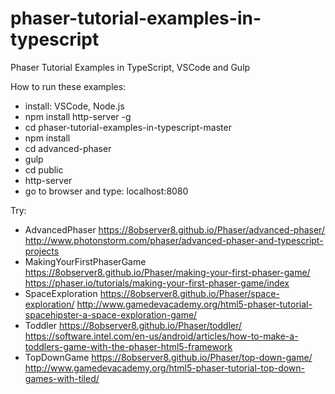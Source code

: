 # phaser-tutorial-examples-in-typescript
Phaser Tutorial Examples in TypeScript, VSCode and Gulp

How to run these examples:
- install: VSCode, Node.js
- npm install http-server -g
- cd phaser-tutorial-examples-in-typescript-master
- npm install
- cd advanced-phaser
- gulp
- cd public
- http-server
- go to browser and type: localhost:8080

Try:
- AdvancedPhaser
https://8observer8.github.io/Phaser/advanced-phaser/
http://www.photonstorm.com/phaser/advanced-phaser-and-typescript-projects
- MakingYourFirstPhaserGame
https://8observer8.github.io/Phaser/making-your-first-phaser-game/
https://phaser.io/tutorials/making-your-first-phaser-game/index
- SpaceExploration
https://8observer8.github.io/Phaser/space-exploration/
http://www.gamedevacademy.org/html5-phaser-tutorial-spacehipster-a-space-exploration-game/
- Toddler
https://8observer8.github.io/Phaser/toddler/
https://software.intel.com/en-us/android/articles/how-to-make-a-toddlers-game-with-the-phaser-html5-framework
- TopDownGame
https://8observer8.github.io/Phaser/top-down-game/
http://www.gamedevacademy.org/html5-phaser-tutorial-top-down-games-with-tiled/
